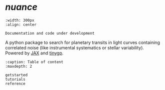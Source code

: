 # *nuance*

```{image} _static/nuance.svg
:width: 300px
:align: center
```

```{warning}
Documentation and code under development
```

A python package to search for planetary transits in light curves containing correlated noise (like instrumental systematics or stellar variability). Powered by [JAX](https://github.com/google/jax) and [tinygp](https://github.com/dfm/tinygp).

```{toctree}
:caption: Table of content
:maxdepth: 2

getstarted
tutorials
reference
```